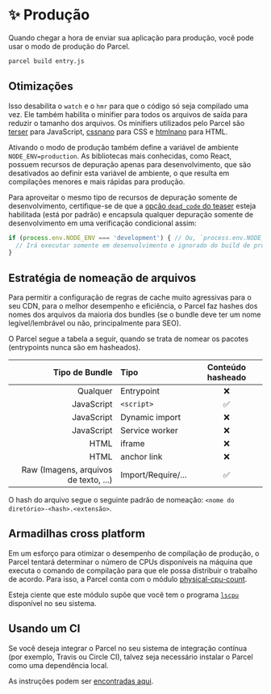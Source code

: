 # ✨ Produção

Quando chegar a hora de enviar sua aplicação para produção, você pode usar o modo de produção do Parcel.

```bash
parcel build entry.js
```

## Otimizações

Isso desabilita o `watch` e o `hmr` para que o código só seja compilado uma vez. Ele também habilita o minifier para todos os arquivos de saída para reduzir o tamanho dos arquivos. Os minifiers utilizados pelo Parcel são [terser](https://github.com/fabiosantoscode/terser) para JavaScript, [cssnano](http://cssnano.co) para CSS e [htmlnano](https://github.com/posthtml/htmlnano) para HTML.

Ativando o modo de produção também define a variável de ambiente `NODE_ENV=production`. As bibliotecas mais conhecidas, como React, possuem recursos de depuração apenas para desenvolvimento, que são desativados ao definir esta variável de ambiente, o que resulta em compilações menores e mais rápidas para produção.

Para aproveitar o mesmo tipo de recursos de depuração somente de desenvolvimento, certifique-se de que a [opção `dead_code` do teaser](https://github.com/terser-js/terser#compress-options) esteja habilitada \(está por padrão\) e encapsula qualquer depuração somente de desenvolvimento em uma verificação condicional assim:

```javascript
if (process.env.NODE_ENV === 'development') { // Ou, `process.env.NODE_ENV !== 'production'`
  // Irá executar somente em desenvolvimento e ignorado do build de produção.
}
```

## Estratégia de nomeação de arquivos

Para permitir a configuração de regras de cache muito agressivas para o seu CDN, para o melhor desempenho e eficiência, o Parcel faz hashes dos nomes dos arquivos da maioria dos bundles \(se o bundle deve ter um nome legível/lembrável ou não, principalmente para SEO\).

O Parcel segue a tabela a seguir, quando se trata de nomear os pacotes \(entrypoints nunca são em hasheados\).

| Tipo de Bundle | Tipo | Conteúdo hasheado |
| ---: | :--- | :---: |
| Qualquer | Entrypoint | ❌ |
| JavaScript | `<script>` | ✅ |
| JavaScript | Dynamic import | ❌ |
| JavaScript | Service worker | ❌ |
| HTML | iframe | ❌ |
| HTML | anchor link | ❌ |
| Raw \(Imagens, arquivos de texto, ...\) | Import/Require/... | ✅ |

O hash do arquivo segue o seguinte padrão de nomeação: `<nome do diretório>-<hash>.<extensão>`.

## Armadilhas cross platform

Em um esforço para otimizar o desempenho de compilação de produção, o Parcel tentará determinar o número de CPUs disponíveis na máquina que executa o comando de compilação para que ele possa distribuir o trabalho de acordo. Para isso, a Parcel conta com o módulo [physical-cpu-count](https://www.npmjs.com/package/physical-cpu-count).

Esteja ciente que este módulo supõe que você tem o programa [`lscpu`](http://manpages.courier-mta.org/htmlman1/lscpu.1.html) disponível no seu sistema.

## Usando um CI

Se você deseja integrar o Parcel no seu sistema de integração contínua \(por exemplo, Travis ou Circle CI\), talvez seja necessário instalar o Parcel como uma dependência local.

As instruções podem ser [encontradas aqui](https://github.com/amymariaparker2401/website/tree/574adba7f88c1181c822d553056158f78247bbe7/src/i18n/pt/docs/getting_started.html#adicionando-parcel-ao-seu-projeto).

